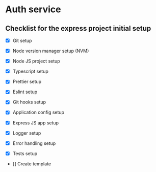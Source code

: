 # Auth service

## Checklist for the express project initial setup

-   [x] Git setup

-   [x] Node version manager setup (NVM)

-   [x] Node JS project setup

-   [x] Typescript setup

-   [x] Prettier setup

-   [x] Eslint setup

-   [x] Git hooks setup

-   [x] Application config setup

-   [x] Express JS app setup

-   [x] Logger setup

-   [x] Error handling setup

-   [x] Tests setup

-   [] Create template
